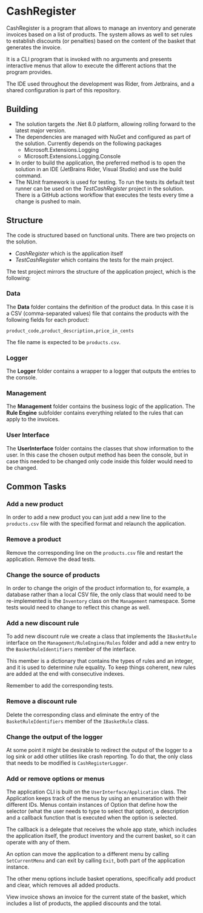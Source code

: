 # CashRegister

CashRegister is a program that allows to manage an inventory and generate invoices based on a list of products. The system allows as well to set rules to establish discounts (or penalties) based on the content of the basket that generates the invoice.

It is a CLI program that is invoked with no arguments and presents interactive menus that allow to execute the different actions that the program provides.

The IDE used throughout the development was Rider, from Jetbrains, and a shared configuration is part of this repository.

## Building

- The solution targets the .Net 8.0 platform, allowing rolling forward to the latest major version.
- The dependencies are managed with NuGet and configured as part of the solution. Currently depends on the following packages
  - Microsoft.Extensions.Logging
  - Microsoft.Extensions.Logging.Console
- In order to build the application, the preferred method is to open the solution in an IDE (JetBrains Rider, Visual Studio) and use the build command.
- The NUnit framework is used for testing. To run the tests its default test runner can be used on the _TestCashRegister_ project in the solution. There is a GitHub actions workflow that executes the tests every time a change is pushed to main.

## Structure

The code is structured based on functional units. There are two projects on the solution.
- *CashRegister* which is the application itself
- *TestCashRegister* which contains the tests for the main project.

The test project mirrors the structure of the application project, which is the following:

### Data

The **Data** folder contains the definition of the product data. In this case it is a CSV (comma-separated values) file that contains the products with the following fields for each product: 

`product_code,product_description,price_in_cents`

The file name is expected to be `products.csv`.

### Logger

The **Logger** folder contains a wrapper to a logger that outputs the entries to the console.

### Management

The **Management** folder contains the business logic of the application. The **Rule Engine** subfolder contains everything related to the rules that can apply to the invoices.

### User Interface

The **UserInterface** folder contains the classes that show information to the user. In this case the chosen output method has been the console, but in case this needed to be changed only code inside this folder would need to be changed.

## Common Tasks

### Add a new product

In order to add a new product you can just add a new line to the `products.csv` file with the specified format and relaunch the application.

### Remove a product

Remove the corresponding line on the `products.csv` file and restart the application. Remove the dead tests.

### Change the source of products

In order to change the origin of the product information to, for example, a database rather than a local CSV file, the only class that would need to be re-implemented is the `Inventory` class on the `Management` namespace. Some tests would need to change to reflect this change as well.

### Add a new discount rule

To add new discount rule we create a class that implements the `IBasketRule` interface on the `Management/RuleEngine/Rules` folder and add a new entry to the `BasketRuleIdentifiers` member of the interface.

This member is a dictionary that contains the types of rules and an integer, and it is used to determine rule equality. To keep things coherent, new rules are added at the end with consecutive indexes.

Remember to add the corresponding tests.

### Remove a discount rule

Delete the corresponding class and eliminate the entry of the `BasketRuleIdentifiers` member of the `IBasketRule` class.

### Change the output of the logger

At some point it might be desirable to redirect the output of the logger to a log sink or add other utilities like crash reporting. To do that, the only class that needs to be modified is `CashRegisterLogger`.

### Add or remove options or menus

The application CLI is built on the `UserInterface/Application` class. The Application keeps track of the menus by using an enumeration with their different IDs. Menus contain instances of Option that define how the selector (what the user needs to type to select that option), a description and a callback function that is executed when the option is selected.

The callback is a delegate that receives the whole app state, which includes the application itself, the product inventory and the current basket, so it can operate with any of them.

An option can move the application to a different menu by calling `SetCurrentMenu` and can exit by calling `Exit`, both part of the application instance.

The other menu options include basket operations, specifically add product and clear, which removes all added products.

View invoice shows an invoice for the current state of the basket, which includes a list of products, the applied discounts and the total.
